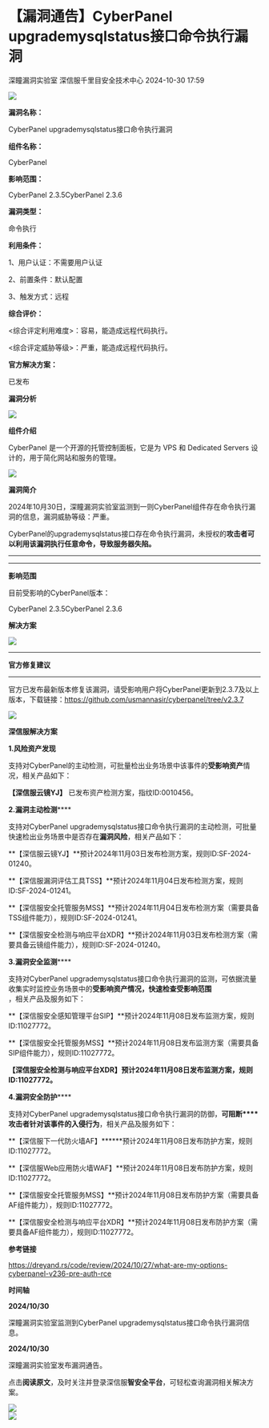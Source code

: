 #  【漏洞通告】CyberPanel upgrademysqlstatus接口命令执行漏洞   
深瞳漏洞实验室  深信服千里目安全技术中心   2024-10-30 17:59  
  
![](https://mmbiz.qpic.cn/mmbiz_gif/w8NHw6tcQ5xicMsH3PR9W3GoybdY7Wk4BibXsxYH2xDDM2dicf9D3n99jJ6dM3iabSnvWF2CtTiaoLChqn9DVhgJFFQ/640?wx_fmt=gif&from=appmsg "")  
  
**漏洞名称：**  
  
CyberPanel upgrademysqlstatus接口命令执行漏洞  
  
**组件名称：**  
  
CyberPanel  
  
**影响范围：**  
  
CyberPanel 2.3.5CyberPanel 2.3.6  
  
**漏洞类型：**  
  
命令执行  
  
**利用条件：**  
  
1、用户认证：不需要用户认证  
  
2、前置条件：默认配置  
  
3、触发方式：远程  
  
**综合评价：**  
  
<综合评定利用难度>：容易，能造成远程代码执行。  
  
<综合评定威胁等级>：严重，能造成远程代码执行。  
  
**官方解决方案：**  
  
已发布  
  
  
  
  
**漏洞分析**  
  
![](https://mmbiz.qpic.cn/mmbiz_gif/w8NHw6tcQ5xicMsH3PR9W3GoybdY7Wk4BtGgIUa5ibsnETXb6ZqTeHZ67F14OZ8WXSuEGRTdjP3eOT45yYxuy2Qg/640?wx_fmt=gif&from=appmsg "")  
  
**组件介绍**  
  
CyberPanel 是一个开源的托管控制面板，它是为 VPS 和 Dedicated Servers 设计的，用于简化网站和服务的管理。  
  
![](https://mmbiz.qpic.cn/mmbiz_gif/w8NHw6tcQ5xicMsH3PR9W3GoybdY7Wk4BtGgIUa5ibsnETXb6ZqTeHZ67F14OZ8WXSuEGRTdjP3eOT45yYxuy2Qg/640?wx_fmt=gif&from=appmsg "")  
  
**漏洞简介**  
  
2024年10月30日，深瞳漏洞实验室监测到一则CyberPanel组件存在命令执行漏洞的信息，漏洞威胁等级：严重。  
  
CyberPanel的upgrademysqlstatus接口存在命令执行漏洞，未授权的**攻击者可以利用该漏洞执行任意命令，导致服务器失陷。**  
  
****  
****  
  
  
**影响范围**  
  
目前受影响的CyberPanel版本：  
  
CyberPanel 2.3.5CyberPanel 2.3.6  
  
  
  
**解决方案**  
  
![](https://mmbiz.qpic.cn/mmbiz_gif/w8NHw6tcQ5xicMsH3PR9W3GoybdY7Wk4BtGgIUa5ibsnETXb6ZqTeHZ67F14OZ8WXSuEGRTdjP3eOT45yYxuy2Qg/640?wx_fmt=gif&from=appmsg "")  
  
****  
**官方修复建议**  
  
****  
  
官方已发布最新版本修复该漏洞，请受影响用户将CyberPanel更新到2.3.7及以上版本，下载链接：https://github.com/usmannasir/cyberpanel/tree/v2.3.7  
  
![](https://mmbiz.qpic.cn/mmbiz_gif/w8NHw6tcQ5xicMsH3PR9W3GoybdY7Wk4BtGgIUa5ibsnETXb6ZqTeHZ67F14OZ8WXSuEGRTdjP3eOT45yYxuy2Qg/640?wx_fmt=gif&from=appmsg "")  
  
**深信服解决方案**  
  
  
**1.风险资产发现**  
  
支持对CyberPanel的主动检测，可批量检出业务场景中该事件的**受影响资产**情况，相关产品如下：  
  
**【深信服云镜YJ】** 已发布资产检测方案，指纹ID:0010456。  
  
  
**2.漏洞主动检测******  
  
支持对CyberPanel upgrademysqlstatus接口命令执行漏洞的主动检测，可批量快速检出业务场景中是否存在**漏洞风险**，相关产品如下：  
  
**【深信服云镜YJ】**预计2024年11月03日发布检测方案，规则ID:SF-2024-01240。  
  
**【深信服漏洞评估工具TSS】**预计2024年11月04日发布检测方案，规则ID:SF-2024-01241。  
  
**【深信服安全托管服务MSS】**预计2024年11月04日发布检测方案（需要具备TSS组件能力），规则ID:SF-2024-01241。  
  
**【深信服安全检测与响应平台XDR】**预计2024年11月03日发布检测方案（需要具备云镜组件能力），规则ID:SF-2024-01240。  
  
  
**3.漏洞安全监测******  
  
支持对CyberPanel upgrademysqlstatus接口命令执行漏洞的监测，可依据流量收集实时监控业务场景中的**受影响资产情况，快速检查受影响范围**  
，相关产品及服务如下：  
  
**【深信服安全感知管理平台SIP】**预计2024年11月08日发布监测方案，规则ID:11027772。  
  
**【深信服安全托管服务MSS】**预计2024年11月08日发布监测方案（需要具备SIP组件能力），规则ID:11027772。  
  
**【深信服安全检测与响应平台XDR】**预计2024年11月08日发布监测方案，规则ID:11027772。****  
  
  
**4.漏洞安全防护******  
  
支持对CyberPanel upgrademysqlstatus接口命令执行漏洞的防御，**可阻断****攻击者针对该事件的入侵行为**，相关产品及服务如下：  
  
**【深信服下一代防火墙AF】******预计2024年11月08日发布防护方案，规则ID:11027772。  
  
**【深信服Web应用防火墙WAF】**预计2024年11月08日发布防护方案，规则ID:11027772。  
  
**【深信服安全托管服务MSS】**预计2024年11月08日发布防护方案（需要具备AF组件能力），规则ID:11027772。  
  
**【深信服安全检测与响应平台XDR】**预计2024年11月08日发布防护方案（需要具备AF组件能力），规则ID:11027772。  
  
  
  
**参考链接**  
  
  
  
https://dreyand.rs/code/review/2024/10/27/what-are-my-options-cyberpanel-v236-pre-auth-rce  
  
  
  
**时间轴**  
  
  
  
**2024/10/30**  
  
深瞳漏洞实验室监测到CyberPanel upgrademysqlstatus接口命令执行漏洞信息。  
  
  
**2024/10/30**  
  
深瞳漏洞实验室发布漏洞通告。  
  
点击**阅读原文**，及时关注并登录深信服**智安全平台**，可轻松查询漏洞相关解决方案。  
  
![](https://mmbiz.qpic.cn/mmbiz_png/w8NHw6tcQ5waNMhibhgL2ibkyZ3pvzTGpkLib4osf35L2D5ukBQGYQfiaZgOoA48ic3y6dgvjiauKO8e4N6vf95CWSeg/640?wx_fmt=png&from=appmsg "")  
![](https://mmbiz.qpic.cn/mmbiz_png/w8NHw6tcQ5xicMsH3PR9W3GoybdY7Wk4BHMAPEeGfdttFLtASTZPZ2YAt56yiawEHSeKI2vnbfAvJXfRLpwKHictw/640?wx_fmt=png&from=appmsg "")  
  
  
